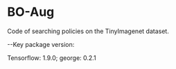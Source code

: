 # BO-Aug

Code of searching policies on the TinyImagenet dataset.


--Key package version: 

Tensorflow: 1.9.0; george: 0.2.1
